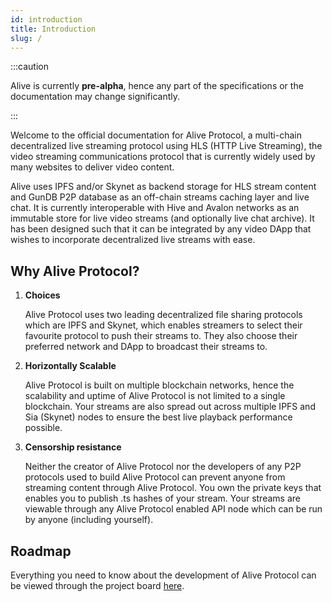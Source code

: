 ```yaml
---
id: introduction
title: Introduction
slug: /
---
```


:::caution

Alive is currently **pre-alpha**, hence any part of the specifications or the documentation may change significantly.

:::

Welcome to the official documentation for Alive Protocol, a multi-chain decentralized live streaming protocol using HLS (HTTP Live Streaming), the video streaming communications protocol that is currently widely used by many websites to deliver video content.

Alive uses IPFS and/or Skynet as backend storage for HLS stream content and GunDB P2P database as an off-chain streams caching layer and live chat. It is currently interoperable with Hive and Avalon networks as an immutable store for live video streams (and optionally live chat archive). It has been designed such that it can be integrated by any video DApp that wishes to incorporate decentralized live streams with ease.

## Why Alive Protocol?

1. **Choices**

    Alive Protocol uses two leading decentralized file sharing protocols which are IPFS and Skynet, which enables streamers to select their favourite protocol to push their streams to. They also choose their preferred network and DApp to broadcast their streams to.

2. **Horizontally Scalable**

    Alive Protocol is built on multiple blockchain networks, hence the scalability and uptime of Alive Protocol is not limited to a single blockchain. Your streams are also spread out across multiple IPFS and Sia (Skynet) nodes to ensure the best live playback performance possible.

3. **Censorship resistance**

    Neither the creator of Alive Protocol nor the developers of any P2P protocols used to build Alive Protocol can prevent anyone from streaming content through Alive Protocol. You own the private keys that enables you to publish .ts hashes of your stream. Your streams are viewable through any Alive Protocol enabled API node which can be run by anyone (including yourself).

## Roadmap

Everything you need to know about the development of Alive Protocol can be viewed through the project board [here](https://github.com/orgs/aliveprotocol/projects/1).